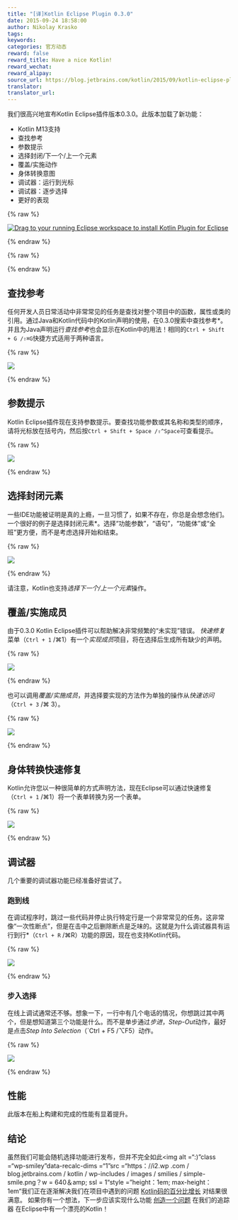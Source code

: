 ```yaml
---
title: "[译]Kotlin Eclipse Plugin 0.3.0"
date: 2015-09-24 18:58:00
author: Nikolay Krasko
tags:
keywords:
categories: 官方动态
reward: false
reward_title: Have a nice Kotlin!
reward_wechat:
reward_alipay:
source_url: https://blog.jetbrains.com/kotlin/2015/09/kotlin-eclipse-plugin-0-3-0/
translator:
translator_url:
---
```


我们很高兴地宣布Kotlin Eclipse插件版本0.3.0。此版本加载了新功能：

* Kotlin M13支持
* 查找参考
* 参数提示
* 选择封闭/下一个/上一个元素
* 覆盖/实施动作
* 身体转换意图
* 调试器：运行到光标
* 调试器：逐步选择
* 更好的表现


{% raw %}
<p><a class="drag" href="http://marketplace.eclipse.org/marketplace-client-intro?mpc_install=2257536" title="Drag to your running Eclipse workspace to install Kotlin Plugin for Eclipse"><img alt="Drag to your running Eclipse workspace to install Kotlin Plugin for Eclipse" data-recalc-dims="1" src="https://i2.wp.com/marketplace.eclipse.org/sites/all/themes/solstice/_themes/solstice_marketplace/public/images/btn-install.png?w=640&amp;ssl=1"/></a></p>
{% endraw %}


{% raw %}
<p><span id="more-2689"></span></p>
{% endraw %}

## 查找参考

任何开发人员日常活动中非常常见的任务是查找对整个项目中的函数，属性或类的引用。通过Java和Kotlin代码中的Kotlin声明的使用，在0.3.0搜索中查找参考*。并且为Java声明运行*查找参考*也会显示在Kotlin中的用法！相同的`Ctrl + Shift + G /⇧⌘G`快捷方式适用于两种语言。

{% raw %}
<p><img data-recalc-dims="1" onmouseout="this.src='https://i0.wp.com/blog.jetbrains.com/kotlin/files/2015/09/references_cover_new.png?w=600';" onmouseover="this.src='https://d3nmt5vlzunoa1.cloudfront.net/kotlin/files/2015/09/references_new.gif';" src="https://i0.wp.com/blog.jetbrains.com/kotlin/files/2015/09/references_cover_new.png?w=600"/></p>
{% endraw %}

## 参数提示

Kotlin Eclipse插件现在支持参数提示。要查找功能参数或其名称和类型的顺序，请将光标放在括号内，然后按`Ctrl + Shift + Space /⇧^Space`可查看提示。

{% raw %}
<p><img data-recalc-dims="1" onmouseout="this.src='https://i0.wp.com/blog.jetbrains.com/kotlin/files/2015/09/parameters_cover.png?w=480';" onmouseover="this.src='https://d3nmt5vlzunoa1.cloudfront.net/kotlin/files/2015/09/parameters.gif';" src="https://i0.wp.com/blog.jetbrains.com/kotlin/files/2015/09/parameters_cover.png?w=480"/></p>
{% endraw %}

## 选择封闭元素

一些IDE功能被证明是真的上瘾，一旦习惯了，如果不存在，你总是会想念他们。一个很好的例子是选择封闭元素*。选择“功能参数”，“语句”，“功能体”或“全班”更方便，而不是考虑选择开始和结束。

{% raw %}
<p><img data-recalc-dims="1" onmouseout="this.src='https://i0.wp.com/blog.jetbrains.com/kotlin/files/2015/09/selection_cover_new.png?w=495';" onmouseover="this.src='https://d3nmt5vlzunoa1.cloudfront.net/kotlin/files/2015/09/selection_new.gif';" src="https://i0.wp.com/blog.jetbrains.com/kotlin/files/2015/09/selection_cover_new.png?w=495"/></p>
{% endraw %}

请注意，Kotlin也支持*选择下一个/上一个元素*操作。
## 覆盖/实施成员

由于0.3.0 Kotlin Eclipse插件可以帮助解决非常频繁的“未实现”错误。 *快速修复*菜单（`Ctrl + 1` /⌘1）有一个*实现成员*项目，将在选择后生成所有缺少的声明。

{% raw %}
<p><img data-recalc-dims="1" onmouseout="this.src='https://i1.wp.com/blog.jetbrains.com/kotlin/files/2015/09/implement_fix_cover.png?w=450';" onmouseover="this.src='https://d3nmt5vlzunoa1.cloudfront.net/kotlin/files/2015/09/implement_fix.gif';" src="https://i1.wp.com/blog.jetbrains.com/kotlin/files/2015/09/implement_fix_cover.png?w=450"/></p>
{% endraw %}

也可以调用*覆盖/实施成员*，并选择要实现的方法作为单独的操作从*快速访问*（`Ctrl + 3` /⌘ 3）。

{% raw %}
<p><img data-recalc-dims="1" onmouseout="this.src='https://i2.wp.com/blog.jetbrains.com/kotlin/files/2015/09/implement_override_cover.png?w=530';" onmouseover="this.src='https://d3nmt5vlzunoa1.cloudfront.net/kotlin/files/2015/09/implement_override.gif';" src="https://i2.wp.com/blog.jetbrains.com/kotlin/files/2015/09/implement_override_cover.png?w=530"/></p>
{% endraw %}

## 身体转换快速修复

Kotlin允许您以一种很简单的方式声明方法，现在Eclipse可以通过快速修复（`Ctrl + 1` /⌘1）将一个表单转换为另一个表单。

{% raw %}
<p><img data-recalc-dims="1" onmouseout="this.src='https://i0.wp.com/blog.jetbrains.com/kotlin/files/2015/09/body_convert_cover_new.png?w=335';" onmouseover="this.src='https://d3nmt5vlzunoa1.cloudfront.net/kotlin/files/2015/09/body_convert_new.gif';" src="https://i0.wp.com/blog.jetbrains.com/kotlin/files/2015/09/body_convert_cover_new.png?w=335"/></p>
{% endraw %}

## 调试器

几个重要的调试器功能已经准备好尝试了。
### 跑到线

在调试程序时，跳过一些代码并停止执行特定行是一个非常常见的任务。这非常像“一次性断点”，但是在击中之后删除断点是乏味的。这就是为什么调试器具有运行到行*（`Ctrl + R` /⌘R）功能的原因，现在也支持Kotlin代码。

{% raw %}
<p><img data-recalc-dims="1" onmouseout="this.src='https://i2.wp.com/blog.jetbrains.com/kotlin/files/2015/09/run_to_cursor_cover.png?w=630';" onmouseover="this.src='https://d3nmt5vlzunoa1.cloudfront.net/kotlin/files/2015/09/run_to_cursor.gif';" src="https://i2.wp.com/blog.jetbrains.com/kotlin/files/2015/09/run_to_cursor_cover.png?w=630"/></p>
{% endraw %}

### 步入选择

在线上调试通常还不够。想象一下，一行中有几个电话的情况，你想跳过其中两个，但是想知道第三个功能是什么。而不是单步通过*步进*，*Step-Out*动作，最好是点击*Step Into Selection*（`Ctrl + F5 </code > /⌥F5）动作。

{% raw %}
<p><img data-recalc-dims="1" onmouseout="this.src='https://i1.wp.com/blog.jetbrains.com/kotlin/files/2015/09/step_into_selection_cover.png?w=580';" onmouseover="this.src='https://d3nmt5vlzunoa1.cloudfront.net/kotlin/files/2015/09/step_into_selection.gif';" src="https://i1.wp.com/blog.jetbrains.com/kotlin/files/2015/09/step_into_selection_cover.png?w=580"/></p>
{% endraw %}

## 性能

此版本在船上构建和完成的性能有显着提升。
## 结论

虽然我们可能会随机选择功能进行发布，但并不完全如此<img alt =“:)”class =“wp-smiley”data-recalc-dims =“1”src =“https：//i2.wp .com / blog.jetbrains.com / kotlin / wp-includes / images / smilies / simple-smile.png？w = 640＆amp; ssl = 1“style =”height：1em; max-height：1em“我们正在逐渐解决我们在项目中遇到的问题 [Kotlin码的百分比增长](https://github.com/JetBrains/kotlin-eclipse) 对结果很满意。
如果你有一个想法，下一步应该实现什么功能 [创造一个问题](https://youtrack.jetbrains.com/newIssue?project=KT&clearDraft=true&c=Subsystems+Eclipse+Plugin) 在我们的追踪器
在Eclipse中有一个漂亮的Kotlin！
